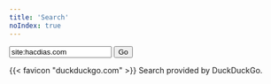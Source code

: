 ```yaml
---
title: 'Search'
noIndex: true
---
```


<eagle-page>
  <form id='search-form' class='inline-form' action="https://duckduckgo.com/html/" method="get">
    <input required type='search' name='q' placeholder="Search…" value="site:hacdias.com " />
    <button/>Go</button>
  </form>

  <div class='box'>
    <p>{{< favicon "duckduckgo.com" >}} Search provided by DuckDuckGo.</p>
  </div>
</eagle-page>
